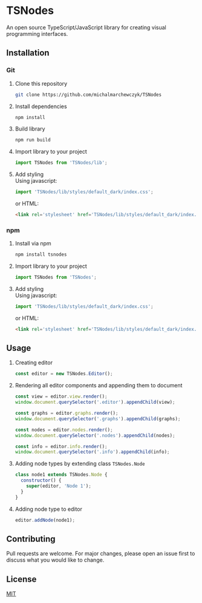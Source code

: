 # TSNodes

An open source TypeScript/JavaScript library for creating visual programming interfaces.

## Installation
    
### Git
1. Clone this repository
    ```bash
    git clone https://github.com/michalmarchewczyk/TSNodes
    ```

1. Install dependencies
    ```bash
    npm install
    ```

1. Build library
    ```bash
    npm run build
    ```

1. Import library to your project
    ```javascript
    import TSNodes from 'TSNodes/lib';
    ```
   
1. Add styling  
    Using javascript: 
    ```Javascript
    import 'TSNodes/lib/styles/default_dark/index.css';
    ```
   or HTML:
   ```html
   <link rel='stylesheet' href='TSNodes/lib/styles/default_dark/index.css'>
   ```
   
### npm
1. Install via npm
    ```bash
    npm install tsnodes
    ```

1. Import library to your project
    ```javascript
    import TSNodes from 'TSNodes';
    ```
   
1. Add styling  
    Using javascript: 
    ```Javascript
    import 'TSNodes/lib/styles/default_dark/index.css';
    ```
   or HTML:
   ```html
   <link rel='stylesheet' href='TSNodes/lib/styles/default_dark/index.css'>
   ```

## Usage

1. Creating editor
    ```javascript
    const editor = new TSNodes.Editor();
    ```
   
1. Rendering all editor components and appending them to document
    ```javascript
    const view = editor.view.render();
    window.document.querySelector('.editor').appendChild(view);
    
    const graphs = editor.graphs.render();
    window.document.querySelector('.graphs').appendChild(graphs);
    
    const nodes = editor.nodes.render();
    window.document.querySelector('.nodes').appendChild(nodes);
    
    const info = editor.info.render();
    window.document.querySelector('.info').appendChild(info);
    ```
   
1. Adding node types by extending class `TSNodes.Node`
    ```javascript
    class node1 extends TSNodes.Node {
      constructor() {
        super(editor, 'Node 1');
      }   
    }
    ```
   
1. Adding node type to editor
    ```javascript
    editor.addNode(node1);
    ```

## Contributing
Pull requests are welcome. For major changes, please open an issue first to discuss what you would like to change.

## License
[MIT](LICENSE)

